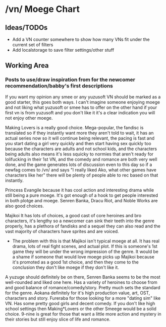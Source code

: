 # /vn/ Moege Chart

## Ideas/TODOs

-   Add a VN counter somewhere to show how many VNs fit under the current set of filters
-   Add localstorage to save filter settings/other stuff

## Working Area

### Posts to use/draw inspiration from for the newcomer recommendation/babby's first descriptions

If you want my opinion any smee or any yuzusoft VN should be marked as a good starter, this goes both ways. I can't imagine someone enjoying moege and not liking what yuzusoft or smee has to offer on the other hand if your first vn is from yuzusoft and you don't like it it's a clear indication you will not enjoy other moege.

Making Lovers is a really good choice. Mega-popular, the fandisc is translated so if they instantly want more they aren't told to wait, it has an actual series now so it will continue being relevant, the pacing is fast and you start dating a girl very quickly and then start having sex quickly too because the characters are adults and not school kids, and the characters being adults also means it's less squicky to normies that aren't ready for lolifucking in their 1st VN, and the comedy and romance are both very well done, and the game generates lots of discussion even to this day so if a newfag comes to /vn/ and says "I really liked Ako, what other games have characters like her" there will be plenty of people able to rec based on that instantly.

Princess Evangile because it has cool action and interesting drama while still being a pure moege. It's got enough of a hook to get people interested in both plotge and moege. Senren Banka, Dracu Riot, and Noble Works are also good choices.

Majikoi
It has lots of choices, a good cast of core heroines and bro characters, it's lengthy so a newcomer can sink their teeth into the genre properly, has a plethora of fandisks and a sequel they can also read and the vast majority of characters have sprites and are voiced.
- The problem with this is that Majikoi isn't typical moege at all. It has real drama, lots of real fight scenes, and actual plot.
If this is someone's 1st game they will be under the wrong impression of the genre. It would be a shame if someone that would love moege picks up Majikoi because it's promoted as a good 1st choice, and then they come to the conclusion they don't like moege if they don't like it.

A yuzuge should definitely be on there, Senren Banka seems to be the most well-rounded and liked one here. Has a variety of heroines to choose from and good balance of romance/comedy/story. Pretty much sets the standard for the genre.
Aokana definitely for it's high production value, art, OST, characters and story.
Fureraba for those looking for a more "dating sim" like VN. Has some pretty good girls and decent comedy. If you don't like high school settings then Making*Lovers or the other Smeege would be a solid choice.
9-nine is great for those that want a little more action and mystery in their stories but still enjoy slice of life and romance.
